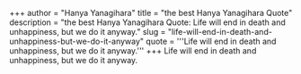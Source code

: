 +++
author = "Hanya Yanagihara"
title = "the best Hanya Yanagihara Quote"
description = "the best Hanya Yanagihara Quote: Life will end in death and unhappiness, but we do it anyway."
slug = "life-will-end-in-death-and-unhappiness-but-we-do-it-anyway"
quote = '''Life will end in death and unhappiness, but we do it anyway.'''
+++
Life will end in death and unhappiness, but we do it anyway.
